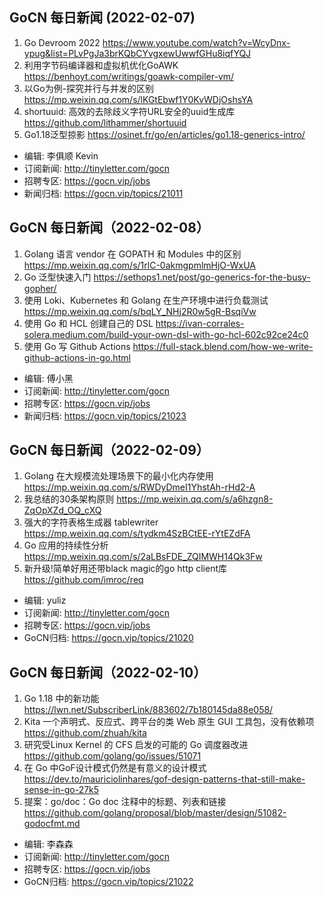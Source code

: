 ## GoCN 每日新闻 (2022-02-07)

1. Go Devroom 2022 https://www.youtube.com/watch?v=WcyDnx-ypug&list=PLvPgJa3brKQbCYvgxewUwwfGHu8iqfYQJ
2. 利用字节码编译器和虚拟机优化GoAWK https://benhoyt.com/writings/goawk-compiler-vm/
3. 以Go为例-探究并行与并发的区别 https://mp.weixin.qq.com/s/lKGtEbwf1Y0KvWDjOshsYA
4. shortuuid: 高效的去除歧义字符URL安全的uuid生成库 https://github.com/lithammer/shortuuid
5. Go1.18泛型掠影 https://osinet.fr/go/en/articles/go1.18-generics-intro/

* 编辑: 李俱顺 Kevin
* 订阅新闻: http://tinyletter.com/gocn
* 招聘专区: https://gocn.vip/jobs
* 新闻归档: https://gocn.vip/topics/21011


## GoCN 每日新闻（2022-02-08）

1. Golang 语言 vendor 在 GOPATH 和 Modules 中的区别 https://mp.weixin.qq.com/s/1rlC-0akmgpmlmHjO-WxUA
2. Go 泛型快速入门 https://sethops1.net/post/go-generics-for-the-busy-gopher/
3. 使用 Loki、Kubernetes 和 Golang 在生产环境中进行负载测试 https://mp.weixin.qq.com/s/bqLY_NHj2R0w5gR-BsqiVw
4. 使用 Go 和 HCL 创建自己的 DSL https://ivan-corrales-solera.medium.com/build-your-own-dsl-with-go-hcl-602c92ce24c0
5. 使用 Go 写 Github Actions https://full-stack.blend.com/how-we-write-github-actions-in-go.html

* 编辑: 傅小黑
* 订阅新闻: http://tinyletter.com/gocn
* 招聘专区: https://gocn.vip/jobs
* 新闻归档: https://gocn.vip/topics/21023


## GoCN 每日新闻（2022-02-09）

1. Golang 在大规模流处理场景下的最小化内存使用 https://mp.weixin.qq.com/s/RWDyDmeI1YhstAh-rHd2-A
2. 我总结的30条架构原则 https://mp.weixin.qq.com/s/a6hzgn8-ZqOpXZd_OQ_cXQ
3. 强大的字符表格生成器 tablewriter https://mp.weixin.qq.com/s/tydkm4SzBCtEE-rYtEZdFA
4. Go 应用的持续性分析 https://mp.weixin.qq.com/s/2aLBsFDE_ZQIMWH14Qk3Fw
5. 新升级!简单好用还带black magic的go http client库 https://github.com/imroc/req

* 编辑: yuliz
* 订阅新闻: http://tinyletter.com/gocn
* 招聘专区: https://gocn.vip/jobs
* GoCN归档: https://gocn.vip/topics/21020


## GoCN 每日新闻（2022-02-10）

1. Go 1.18 中的新功能 https://lwn.net/SubscriberLink/883602/7b180145da88e058/
2. Kita 一个声明式、反应式、跨平台的类 Web 原生 GUI 工具包，没有依赖项 https://github.com/zhuah/kita
3. 研究受Linux Kernel 的 CFS 启发的可能的 Go 调度器改进 https://github.com/golang/go/issues/51071
4. 在 Go 中GoF设计模式仍然是有意义的设计模式 https://dev.to/mauriciolinhares/gof-design-patterns-that-still-make-sense-in-go-27k5
5. 提案：go/doc：Go doc 注释中的标题、列表和链接 https://github.com/golang/proposal/blob/master/design/51082-godocfmt.md

- 编辑: 李森森
- 订阅新闻: http://tinyletter.com/gocn
- 招聘专区: https://gocn.vip/jobs
- GoCN归档: https://gocn.vip/topics/21022
